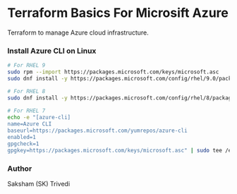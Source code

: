 # Terraform Basics For Microsift Azure

Terraform to manage Azure cloud infrastructure.

### Install Azure CLI on Linux

```bash
# For RHEL 9
sudo rpm --import https://packages.microsoft.com/keys/microsoft.asc
sudo dnf install -y https://packages.microsoft.com/config/rhel/9.0/packages-microsoft-prod.rpm

# For RHEL 8
sudo dnf install -y https://packages.microsoft.com/config/rhel/8/packages-microsoft-prod.rpm
 
# For RHEL 7 
echo -e "[azure-cli]
name=Azure CLI
baseurl=https://packages.microsoft.com/yumrepos/azure-cli
enabled=1
gpgcheck=1
gpgkey=https://packages.microsoft.com/keys/microsoft.asc" | sudo tee /etc/yum.repos.d/azure-cli.repo
```

### Author
Saksham (SK) Trivedi